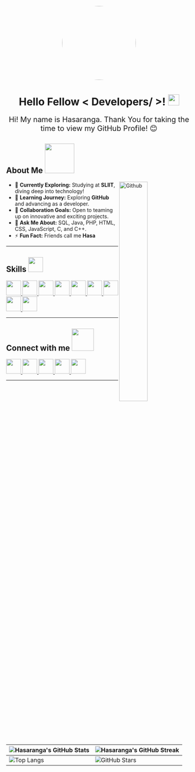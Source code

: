 <p align="center">
    <img src="https://img.freepik.com/premium-photo/software-engineer-digital-avatar-generative-ai_934475-8997.jpg" width="200" style="border-radius: 50%;">
</p>

<h1 align="center"> Hello Fellow < Developers/ >! <img src="https://raw.githubusercontent.com/MartinHeinz/MartinHeinz/master/wave.gif" width="30px"> </h1>

<div align="center" style="font-size: 20px;">
    Hi! My name is Hasaranga. Thank You for taking the time to view my GitHub Profile! 😊
</div>

<h2> About Me <img src="https://media0.giphy.com/media/KDDpcKigbfFpnejZs6/giphy.gif?cid=ecf05e47oy6f4zjs8g1qoiystc56cu7r9tb8a1fe76e05oty&rid=giphy.gif" width="80px"> </h2>

<img width="39%" align="right" alt="Github" src="https://raw.githubusercontent.com/onimur/.github/master/.resources/git-header.svg" />

- 🔭 <strong>Currently Exploring:</strong> Studying at <b>SLIIT</b>, diving deep into technology!  
- 🌱 <strong>Learning Journey:</strong> Exploring <b>GitHub</b> and advancing as a developer.  
- 👯 <strong>Collaboration Goals:</strong> Open to teaming up on innovative and exciting projects.  
- 💬 <strong>Ask Me About:</strong> SQL, Java, PHP, HTML, CSS, JavaScript, C, and C++.  
- ⚡ <strong>Fun Fact:</strong> Friends call me <b>Hasa</b>

---

<h2> Skills <img src="https://media2.giphy.com/media/QssGEmpkyEOhBCb7e1/giphy.gif?cid=ecf05e47a0n3gi1bfqntqmob8g9aid1oyj2wr3ds3mg700bl&rid=giphy.gif" width="40px"> </h2>
<p>
    <a href="https://github.com/Hasaranga22?tab=repositories&q=&type=&language=javascript&sort="> 
        <img width="40px" src="https://raw.githubusercontent.com/rahulbanerjee26/githubAboutMeGenerator/main/icons/javascript.svg">
    </a>
    <a href="https://github.com/Hasaranga22?tab=repositories&q=&type=&language=c&sort="> 
        <img width="40px" src="https://raw.githubusercontent.com/rahulbanerjee26/githubAboutMeGenerator/main/icons/c.svg">
    </a>
    <a href="https://github.com/Hasaranga22?tab=repositories&q=&type=&language=cpp&sort="> 
        <img width="40px" src="https://raw.githubusercontent.com/rahulbanerjee26/githubAboutMeGenerator/main/icons/cpp.svg">
    </a>
    <a href="https://github.com/Hasaranga22?tab=repositories&q=&type=&language=html&sort="> 
        <img width="40px" src="https://raw.githubusercontent.com/rahulbanerjee26/githubAboutMeGenerator/main/icons/html.svg">
    </a>
    <a href="https://github.com/Hasaranga22?tab=repositories&q=&type=&language=css&sort="> 
        <img width="40px" src="https://raw.githubusercontent.com/rahulbanerjee26/githubAboutMeGenerator/main/icons/css.svg">
    </a>
    <a href="https://github.com/Hasaranga22?tab=repositories&q=&type=&language=php&sort="> 
        <img width="40px" src="https://cdn-icons-png.flaticon.com/512/5968/5968332.png">
    </a>
    <a href="https://github.com/Hasaranga22?tab=repositories&q=&type=&language=mysql&sort="> 
        <img width="40px" src="https://static-00.iconduck.com/assets.00/database-mysql-icon-462x512-6itsq0zm.png">
    </a>
    <a href="https://github.com/Hasaranga22?tab=repositories&q=&type=&language=java&sort="> 
        <img width="40px" src="https://raw.githubusercontent.com/rahulbanerjee26/githubAboutMeGenerator/main/icons/java.svg">
    </a>
    <a href="https://github.com/Hasaranga22?tab=repositories&q=&type=&language=c&sort="> 
        <img width="40px" src="https://raw.githubusercontent.com/rahulbanerjee26/githubAboutMeGenerator/main/icons/wordpress.svg">
    </a>
</p>

---

<h2> Connect with me <img src="https://raw.githubusercontent.com/ShahriarShafin/ShahriarShafin/main/Assets/handshake.gif" width="60px"> </h2>
<p>
    <a href="https://www.linkedin.com/in/Hasaranga22"> 
        <img width="40px" src="https://raw.githubusercontent.com/rahulbanerjee26/githubAboutMeGenerator/main/icons/linked-in-alt.svg">
    </a>
    <a href="https://www.twitter.com/NoobCoder07"> 
        <img width="40px" src="https://raw.githubusercontent.com/rahulbanerjee26/githubAboutMeGenerator/main/icons/twitter.svg">
    </a>
    <a href="https://medium.com/@Hasaranga22"> 
        <img width="40px" src="https://raw.githubusercontent.com/rahulbanerjee26/githubAboutMeGenerator/main/icons/medium.svg">
    </a>
    <a href="http://Hasaranga22.me/"> 
        <img width="40px" src="https://raw.githubusercontent.com/rahulbanerjee26/githubAboutMeGenerator/main/icons/portfolio.png">
    </a>
    <a href="https://www.github.com/Hasaranga22"> 
        <img width="40px" src="https://raw.githubusercontent.com/rahulbanerjee26/githubAboutMeGenerator/main/icons/github.svg">
    </a>
</p>

---

| ![Hasaranga's GitHub Stats](https://github-readme-stats.vercel.app/api?username=Hasaranga22&show_icons=true&theme=tokyonight) | ![Hasaranga's GitHub Streak](https://github-readme-streak-stats.herokuapp.com/?user=Hasaranga22&theme=tokyonight) |
| --- | --- |
| ![Top Langs](https://github-readme-stats.vercel.app/api/top-langs/?username=Hasaranga22&layout=compact&theme=tokyonight) | ![GitHub Stars](https://github-readme-stats.vercel.app/api?username=Hasaranga22&show_icons=true&locale=en&count_private=true&hide_rank=true&custom_title=My%20GitHub%20Stats&disable_animations=true&theme=tokyonight) |
